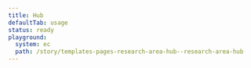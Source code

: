 ```yaml
---
title: Hub
defaultTab: usage
status: ready
playground:
  system: ec
  path: /story/templates-pages-research-area-hub--research-area-hub
---
```

